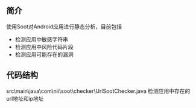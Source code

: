## 简介

使用Soot对Android应用进行静态分析，目前包括


- 检测应用中敏感字符串
- 检测应用中风险代码片段
- 检测应用可能存在的漏洞

## 代码结构
src\main\java\com\nii\soot\checker\UrlSootChecker.java 检测应用中存在的url地址和ip地址





